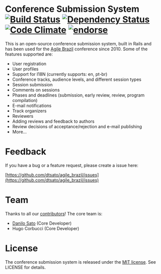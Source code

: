 # Conference Submission System [![Build Status](https://secure.travis-ci.org/dtsato/agile_brazil.png?branch=master)](http://travis-ci.org/dtsato/agile_brazil) [![Dependency Status](https://gemnasium.com/dtsato/agile_brazil.png)](https://gemnasium.com/dtsato/agile_brazil) [![Code Climate](https://codeclimate.com/github/dtsato/agile_brazil.png)](https://codeclimate.com/github/dtsato/agile_brazil) [![endorse](https://api.coderwall.com/dtsato/endorsecount.png)](https://coderwall.com/dtsato)

This is an open-source conference submission system, built in Rails and has been used for the [Agile Brazil](http://www.agilebrazil.com) conference since 2010. Some of the features supported are:

* User registration
* User profiles
* Support for I18N (currently supports: en, pt-br)
* Conference tracks, audience levels, and different session types
* Session submission
* Comments on sessions
* Phases and deadlines (submission, early review, review, program compilation)
* E-mail notifications
* Track organizers
* Reviewers
* Adding reviews and feedback to authors
* Review decisions of acceptance/rejection and e-mail publishing
* More...

# Feedback

If you have a bug or a feature request, please create a issue here:

[https://github.com/dtsato/agile_brazil/issues](https://github.com/dtsato/agile_brazil/issues)

# Team

Thanks to all our [contributors](https://github.com/dtsato/agile_brazil/contributors)! The core team is:

* [Danilo Sato](http://www.dtsato.com) (Core Developer)
* Hugo Corbucci (Core Developer)

# License

The conference submission system is released under the [MIT license](http://www.opensource.org/licenses/MIT). See LICENSE for details.